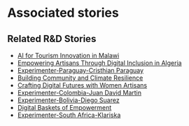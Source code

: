 # Associated stories

<!-- !!DO NOT REMOVE!! start autogenerated hyperlinks -->
## Related R&D Stories
- [AI for Tourism Innovation in Malawi](/RnD-Archive/stories/?doc=Explorers_MWI)
- [Empowering Artisans Through Digital Inclusion in Algeria](/RnD-Archive/stories/?doc=Explorers_DZA)
- [Experimenter-Paraguay-Cristhian Paraguay](/RnD-Archive/stories/?doc=Experimenters_PRY)
- [Building Community and Climate Resilience](/RnD-Archive/stories/?doc=Explorers_IRQ)
- [Crafting Digital Futures with Women Artisans](/RnD-Archive/stories/?doc=Explorers_GHA)
- [Experimenter-Colombia-Juan David Martin](/RnD-Archive/stories/?doc=Experimenters_COL)
- [Experimenter-Bolivia-Diego Suarez](/RnD-Archive/stories/?doc=Experimenters_BOL)
- [Digital Baskets of Empowerment](/RnD-Archive/stories/?doc=Explorers_SLV)
- [Experimenter-South Africa-Klariska](/RnD-Archive/stories/?doc=Experimenters_ZAF)
<!-- !!DO NOT REMOVE!! end autogenerated hyperlinks -->